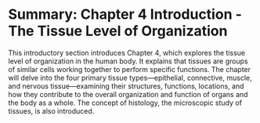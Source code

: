 # Summary: Chapter 4 Introduction - The Tissue Level of Organization

This introductory section introduces Chapter 4, which explores the tissue level of organization in the human body. It explains that tissues are groups of similar cells working together to perform specific functions. The chapter will delve into the four primary tissue types—epithelial, connective, muscle, and nervous tissue—examining their structures, functions, locations, and how they contribute to the overall organization and function of organs and the body as a whole. The concept of histology, the microscopic study of tissues, is also introduced.
